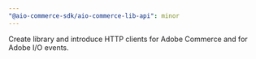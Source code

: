 ```yaml
---
"@aio-commerce-sdk/aio-commerce-lib-api": minor
---
```


Create library and introduce HTTP clients for Adobe Commerce and for Adobe I/O events.
